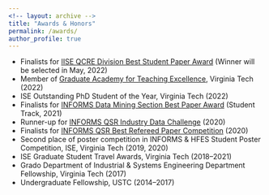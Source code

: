 ```yaml
---
<!-- layout: archive -->
title: "Awards & Honors"
permalink: /awards/
author_profile: true
---
```

*  Finalists for [IISE QCRE Division Best Student Paper Award](https://www.iise.org/Details.aspx?id=29058) (Winner will be selected in May, 2022)
*  Member of [Graduate Academy for Teaching Excellence](http://vtgrate.org/membership/application-and-review/), Virginia Tech (2022)
*  ISE Outstanding PhD Student of the Year, Virginia Tech (2022)
*  Finalists for [INFORMS Data Mining Section Best Paper Award](https://connect.informs.org/data-mining/awards/prize/new-item222758667) (Student Track, 2021)
*  Runner-up for [INFORMS QSR Industry Data Challenge](https://connect.informs.org/qsr/awards) (2020) 
*  Finalists for [INFORMS QSR Best Refereed Paper Competition](https://connect.informs.org/qsr/awards)  (2020)
*  Second place of poster competition in INFORMS & HFES Student Poster Competition, ISE, Virginia Tech (2019, 2020)
*  ISE Graduate Student Travel Awards, Virginia Tech (2018–2021)
*  Grado Department of Industrial & Systems Engineering Department Fellowship, Virginia Tech (2017)
*  Undergraduate Fellowship, USTC (2014–2017)
